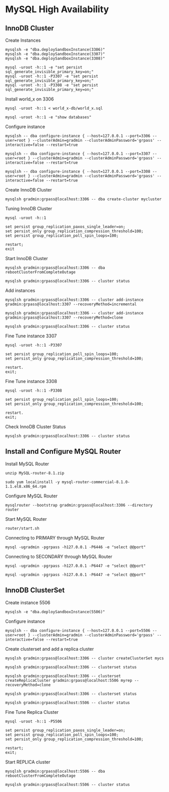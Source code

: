 # MySQL High Availability
## InnoDB Cluster
Create Instances
```
mysqlsh -e "dba.deploySandboxInstance(3306)"
mysqlsh -e "dba.deploySandboxInstance(3307)"
mysqlsh -e "dba.deploySandboxInstance(3308)"

mysql -uroot -h::1 -e "set persist sql_generate_invisible_primary_key=on;"
mysql -uroot -h::1 -P3307 -e "set persist sql_generate_invisible_primary_key=on;"
mysql -uroot -h::1 -P3308 -e "set persist sql_generate_invisible_primary_key=on;"
```
Install world_x on 3306
```
mysql -uroot -h::1 < world_x-db/world_x.sql

mysql -uroot -h::1 -e "show databases"
```
Configure instance
```
mysqlsh -- dba configure-instance { --host=127.0.0.1 --port=3306 --user=root } --clusterAdmin=gradmin --clusterAdminPassword='grpass' --interactive=false --restart=true

mysqlsh -- dba configure-instance { --host=127.0.0.1 --port=3307 --user=root } --clusterAdmin=gradmin --clusterAdminPassword='grpass' --interactive=false --restart=true

mysqlsh -- dba configure-instance { --host=127.0.0.1 --port=3308 --user=root } --clusterAdmin=gradmin --clusterAdminPassword='grpass' --interactive=false --restart=true
```
Create InnoDB Cluster
```
mysqlsh gradmin:grpass@localhost:3306 -- dba create-cluster mycluster
```
Tuning InnoDB Cluster
```
mysql -uroot -h::1

set persist group_replication_paxos_single_leader=on;
set persist_only group_replication_compression_threshold=100;
set persist group_replication_poll_spin_loops=100;

restart;
exit
```
Start InnoDB Cluster
```
mysqlsh gradmin:grpass@localhost:3306 -- dba rebootClusterFromCompleteOutage

mysqlsh gradmin:grpass@localhost:3306 -- cluster status
```
Add instances
```
mysqlsh gradmin:grpass@localhost:3306 -- cluster add-instance gradmin:grpass@localhost:3307 --recoveryMethod=incremental

mysqlsh gradmin:grpass@localhost:3306 -- cluster add-instance gradmin:grpass@localhost:3307 --recoveryMethod=clone

mysqlsh gradmin:grpass@localhost:3306 -- cluster status
```
Fine Tune instance 3307
```
mysql -uroot -h::1 -P3307

set persist group_replication_poll_spin_loops=100;
set persist_only group_replication_compression_threshold=100;

restart.
exit;
```
Fine Tune instance 3308
```
mysql -uroot -h::1 -P3308

set persist group_replication_poll_spin_loops=100;
set persist_only group_replication_compression_threshold=100;

restart.
exit;
```
Check InnoDB Cluster Status
```
mysqlsh gradmin:grpass@localhost:3306 -- cluster status
```
## Install and Configure MySQL Router
Install MySQL Router
```
unzip MySQL-router-8.1.zip

sudo yum localinstall -y mysql-router-commercial-8.1.0-1.1.el8.x86_64.rpm
```
Configure MySQL Router
```
mysqlrouter --bootstrap gradmin:grpass@localhost:3306 --directory router
```
Start MySQL Router
```
router/start.sh
```
Connecting to PRIMARY through MySQL Router
```
mysql -ugradmin -pgrpass -h127.0.0.1 -P6446 -e "select @@port"
```
Connecting to SECONDARY through MySQL Router
```
mysql -ugradmin -pgrpass -h127.0.0.1 -P6447 -e "select @@port"

mysql -ugradmin -pgrpass -h127.0.0.1 -P6447 -e "select @@port"
```
## InnoDB ClusterSet
Create instance 5506
```
mysqlsh -e "dba.deploySandboxInstance(5506)"
```
Configure instance
```
mysqlsh -- dba configure-instance { --host=127.0.0.1 --port=5506 --user=root } --clusterAdmin=gradmin --clusterAdminPassword='grpass' --interactive=false --restart=true
```
Create clusterset and add a replica cluster
```
mysqlsh gradmin:grpass@localhost:3306 -- cluster createClusterSet mycs

mysqlsh gradmin:grpass@localhost:3306 -- clusterset status

mysqlsh gradmin:grpass@localhost:3306 -- clusterset createReplicaCluster gradmin:grpass@localhost:5506 myrep --recoveryMethod=clone

mysqlsh gradmin:grpass@localhost:3306 -- clusterset status

mysqlsh gradmin:grpass@localhost:5506 -- cluster status
```
Fine Tune Replica Cluster
```
mysql -uroot -h::1 -P5506

set persist group_replication_paxos_single_leader=on;
set persist group_replication_poll_spin_loops=100;
set persist_only group_replication_compression_threshold=100;

restart;
exit;
```
Start REPLICA cluster 
```
mysqlsh gradmin:grpass@localhost:5506 -- dba rebootClusterFromCompleteOutage

mysqlsh gradmin:grpass@localhost:5506 -- cluster status
```

